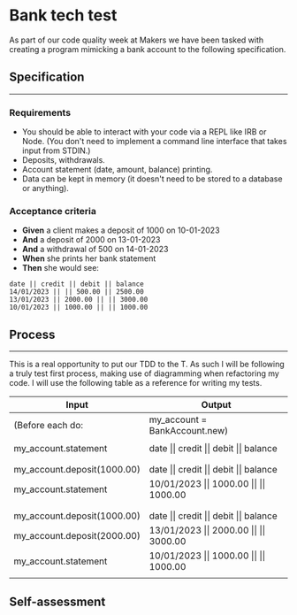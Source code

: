 # Bank tech test

As part of our code quality week at Makers we have been tasked with creating a program mimicking a bank account to the following specification.

## Specification
---

### Requirements

* You should be able to interact with your code via a REPL like IRB or Node.  (You don't need to implement a command line interface that takes input from STDIN.)
* Deposits, withdrawals.
* Account statement (date, amount, balance) printing.
* Data can be kept in memory (it doesn't need to be stored to a database or anything).

### Acceptance criteria

- **Given** a client makes a deposit of 1000 on 10-01-2023  
- **And** a deposit of 2000 on 13-01-2023  
- **And** a withdrawal of 500 on 14-01-2023  
- **When** she prints her bank statement  
- **Then** she would see:

```
date || credit || debit || balance
14/01/2023 || || 500.00 || 2500.00
13/01/2023 || 2000.00 || || 3000.00
10/01/2023 || 1000.00 || || 1000.00
```
## Process
---
This is a real opportunity to put our TDD to the T. As such I will be following a truly test first process, making use of diagramming when refactoring my code. I will use the following table as a reference for writing my tests.

| Input                          | Output |
| -----------                    | ----------- |
| (Before each do:               | my_account = BankAccount.new) |
||
| my_account.statement           | date \|\| credit \|\| debit \|\| balance   |
||
||
| my_account.deposit(1000.00)    | date \|\| credit \|\| debit \|\| balance   |
| my_account.statement           | 10/01/2023 \|\| 1000.00 \|\| \|\| 1000.00  |
||
||
| my_account.deposit(1000.00)    | date \|\| credit \|\| debit \|\| balance   |
| my_account.deposit(2000.00)    | 13/01/2023 \|\| 2000.00 \|\| \|\| 3000.00  |
| my_account.statement           | 10/01/2023 \|\| 1000.00 \|\| \|\| 1000.00  |
||

## Self-assessment
